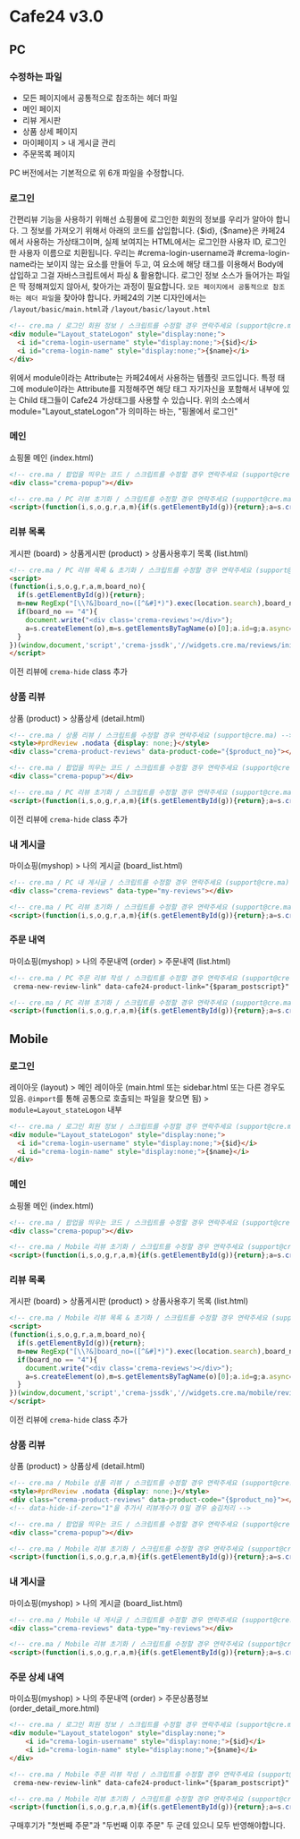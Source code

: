 # Cafe24 v3.0

## PC

### 수정하는 파일

- 모든 페이지에서 공통적으로 참조하는 헤더 파일
- 메인 페이지
- 리뷰 게시판
- 상품 상세 페이지
- 마이페이지 > 내 게시글 관리
- 주문목록 페이지

PC 버전에서는 기본적으로 위 6개 파일을 수정합니다.

### 로그인

간편리뷰 기능을 사용하기 위해선 쇼핑몰에 로그인한 회원의 정보를 우리가 알아야 합니다.
그 정보를 가져오기 위해서 아래의 코드를 삽입합니다.
{$id}, {$name}은 카페24에서 사용하는 가상태그이며, 실제 보여지는 HTML에서는 로그인한 사용자 ID, 로그인한 사용자 이름으로 치환됩니다.
우리는 #crema-login-username과 #crema-login-name라는 보이지 않는 요소를 만들어 두고, 여 요소에 해당 태그를 이용해서 Body에 삽입하고 그걸 자바스크립트에서 파싱 & 활용합니다.
로그인 정보 소스가 들어가는 파일은 딱 정해져있지 않아서, 찾아가는 과정이 필요합니다. `모든 페이지에서 공통적으로 참조하는 헤더 파일`을 찾아야 합니다. 카페24의 기본 디자인에서는 `/layout/basic/main.html`과 `/layout/basic/layout.html`

```html
<!-- cre.ma / 로그인 회원 정보 / 스크립트를 수정할 경우 연락주세요 (support@cre.ma) -->
<div module="Layout_stateLogon" style="display:none;">
  <i id="crema-login-username" style="display:none;">{$id}</i>
  <i id="crema-login-name" style="display:none;">{$name}</i>
</div>
```

위에서 module이라는 Attribute는 카페24에서 사용하는 템플릿 코드입니다.
특정 태그에 module이라는 Attribute를 지정해주면 해당 태그 자기자신을 포함해서 내부에 있는 Child 태그들이 Cafe24 가상태그를 사용할 수 있습니다.
위의 소스에서 module="Layout_stateLogon"가 의미하는 바는, "핑몰에서 로그인"


### 메인

쇼핑몰 메인 (index.html)

```html
<!-- cre.ma / 팝업을 띄우는 코드 / 스크립트를 수정할 경우 연락주세요 (support@cre.ma) -->
<div class="crema-popup"></div>

<!-- cre.ma / PC 리뷰 초기화 / 스크립트를 수정할 경우 연락주세요 (support@cre.ma) -->
<script>(function(i,s,o,g,r,a,m){if(s.getElementById(g)){return};a=s.createElement(o),m=s.getElementsByTagName(o)[0];a.id=g;a.async=1;a.src=r;m.parentNode.insertBefore(a,m)})(window,document,'script','crema-jssdk','//widgets.cre.ma/reviews/init.js?domain=daily-skin.com');</script>
```

### 리뷰 목록

게시판 (board) > 상품게시판 (product) > 상품사용후기 목록 (list.html)

```html
<!-- cre.ma / PC 리뷰 목록 & 초기화 / 스크립트를 수정할 경우 연락주세요 (support@cre.ma) -->
<script>
(function(i,s,o,g,r,a,m,board_no){
  if(s.getElementById(g)){return};
  m=new RegExp("[\\?&]board_no=([^&#]*)").exec(location.search),board_no=m?decodeURIComponent(m[1].replace(/\+/g, " ")):'';
  if(board_no == "4"){
    document.write("<div class='crema-reviews'></div>");
    a=s.createElement(o),m=s.getElementsByTagName(o)[0];a.id=g;a.async=1;a.src=r;m.parentNode.insertBefore(a,m);
  }
})(window,document,'script','crema-jssdk','//widgets.cre.ma/reviews/init.js?domain=daily-skin.com');
</script>
```

이전 리뷰에 `crema-hide` class 추가

### 상품 리뷰

상품 (product) > 상품상세 (detail.html)

```html
<!-- cre.ma / 상품 리뷰 / 스크립트를 수정할 경우 연락주세요 (support@cre.ma) -->
<style>#prdReview .nodata {display: none;}</style>
<div class="crema-product-reviews" data-product-code="{$product_no}"></div>

<!-- cre.ma / 팝업을 띄우는 코드 / 스크립트를 수정할 경우 연락주세요 (support@cre.ma) -->
<div class="crema-popup"></div>

<!-- cre.ma / PC 리뷰 초기화 / 스크립트를 수정할 경우 연락주세요 (support@cre.ma) -->
<script>(function(i,s,o,g,r,a,m){if(s.getElementById(g)){return};a=s.createElement(o),m=s.getElementsByTagName(o)[0];a.id=g;a.async=1;a.src=r;m.parentNode.insertBefore(a,m)})(window,document,'script','crema-jssdk','//widgets.cre.ma/reviews/init.js?domain=daily-skin.com');</script>
```

이전 리뷰에 `crema-hide` class 추가

### 내 게시글

마이쇼핑(myshop) > 나의 게시글 (board_list.html)

```html
<!-- cre.ma / PC 내 게시글 / 스크립트를 수정할 경우 연락주세요 (support@cre.ma) -->
<div class="crema-reviews" data-type="my-reviews"></div>

<!-- cre.ma / PC 리뷰 초기화 / 스크립트를 수정할 경우 연락주세요 (support@cre.ma) -->
<script>(function(i,s,o,g,r,a,m){if(s.getElementById(g)){return};a=s.createElement(o),m=s.getElementsByTagName(o)[0];a.id=g;a.async=1;a.src=r;m.parentNode.insertBefore(a,m)})(window,document,'script','crema-jssdk','//widgets.cre.ma/reviews/init.js?domain=daily-skin.com');</script>
```

### 주문 내역

마이쇼핑(myshop) > 나의 주문내역 (order) > 주문내역 (list.html)

```html
<!-- cre.ma / PC 주문 리뷰 작성 / 스크립트를 수정할 경우 연락주세요 (support@cre.ma) -->
 crema-new-review-link" data-cafe24-product-link="{$param_postscript}"

<!-- cre.ma / PC 리뷰 초기화 / 스크립트를 수정할 경우 연락주세요 (support@cre.ma) -->
<script>(function(i,s,o,g,r,a,m){if(s.getElementById(g)){return};a=s.createElement(o),m=s.getElementsByTagName(o)[0];a.id=g;a.async=1;a.src=r;m.parentNode.insertBefore(a,m)})(window,document,'script','crema-jssdk','//widgets.cre.ma/reviews/init.js?domain=daily-skin.com');</script>
```

## Mobile

### 로그인

레이아웃 (layout) > 메인 레이아웃 (main.html 또는 sidebar.html 또는 다른 경우도 있음. `@import`를 통해 공통으로 호출되는 파일을 찾으면 됨) > `module=Layout_stateLogon` 내부

```html
<!-- cre.ma / 로그인 회원 정보 / 스크립트를 수정할 경우 연락주세요 (support@cre.ma) -->
<div module="Layout_stateLogon" style="display:none;">
  <i id="crema-login-username" style="display:none;">{$id}</i>
  <i id="crema-login-name" style="display:none;">{$name}</i>
</div>
```

### 메인

쇼핑몰 메인 (index.html)

```html
<!-- cre.ma / 팝업을 띄우는 코드 / 스크립트를 수정할 경우 연락주세요 (support@cre.ma) -->
<div class="crema-popup"></div>

<!-- cre.ma / Mobile 리뷰 초기화 / 스크립트를 수정할 경우 연락주세요 (support@cre.ma) -->
<script>(function(i,s,o,g,r,a,m){if(s.getElementById(g)){return};a=s.createElement(o),m=s.getElementsByTagName(o)[0];a.id=g;a.async=1;a.src=r;m.parentNode.insertBefore(a,m)})(window,document,'script','crema-jssdk','//widgets.cre.ma/mobile/reviews/init.js?domain=daily-skin.com');</script>
```


### 리뷰 목록

게시판 (board) > 상품게시판 (product) > 상품사용후기 목록 (list.html)

```html
<!-- cre.ma / Mobile 리뷰 목록 & 초기화 / 스크립트를 수정할 경우 연락주세요 (support@cre.ma) -->
<script>
(function(i,s,o,g,r,a,m,board_no){
  if(s.getElementById(g)){return};
  m=new RegExp("[\\?&]board_no=([^&#]*)").exec(location.search),board_no=m?decodeURIComponent(m[1].replace(/\+/g, " ")):'';
  if(board_no == "4"){
    document.write("<div class='crema-reviews'></div>");
    a=s.createElement(o),m=s.getElementsByTagName(o)[0];a.id=g;a.async=1;a.src=r;m.parentNode.insertBefore(a,m);
  }
})(window,document,'script','crema-jssdk','//widgets.cre.ma/mobile/reviews/init.js?domain=daily-skin.com');
</script>
```

이전 리뷰에 `crema-hide` class 추가

### 상품 리뷰

상품 (product) > 상품상세 (detail.html)

```html
<!-- cre.ma / Mobile 상품 리뷰 / 스크립트를 수정할 경우 연락주세요 (support@cre.ma) -->
<style>#prdReview .nodata {display: none;}</style>
<div class="crema-product-reviews" data-product-code="{$product_no}"></div>
<!-- data-hide-if-zero="1"을 추가시 리뷰개수가 0일 경우 숨김처리 -->
```

```html
<!-- cre.ma / 팝업을 띄우는 코드 / 스크립트를 수정할 경우 연락주세요 (support@cre.ma) -->
<div class="crema-popup"></div>

<!-- cre.ma / Mobile 리뷰 초기화 / 스크립트를 수정할 경우 연락주세요 (support@cre.ma) -->
<script>(function(i,s,o,g,r,a,m){if(s.getElementById(g)){return};a=s.createElement(o),m=s.getElementsByTagName(o)[0];a.id=g;a.async=1;a.src=r;m.parentNode.insertBefore(a,m)})(window,document,'script','crema-jssdk','//widgets.cre.ma/mobile/reviews/init.js?domain=daily-skin.com');</script>
```

### 내 게시글

마이쇼핑(myshop) > 나의 게시글 (board_list.html)

```html
<!-- cre.ma / Mobile 내 게시글 / 스크립트를 수정할 경우 연락주세요 (support@cre.ma) -->
<div class="crema-reviews" data-type="my-reviews"></div>

<!-- cre.ma / Mobile 리뷰 초기화 / 스크립트를 수정할 경우 연락주세요 (support@cre.ma) -->
<script>(function(i,s,o,g,r,a,m){if(s.getElementById(g)){return};a=s.createElement(o),m=s.getElementsByTagName(o)[0];a.id=g;a.async=1;a.src=r;m.parentNode.insertBefore(a,m)})(window,document,'script','crema-jssdk','//widgets.cre.ma/mobile/reviews/init.js?domain=daily-skin.com');</script>
```

### 주문 상세 내역

마이쇼핑(myshop) > 나의 주문내역 (order) > 주문상품정보 (order_detail_more.html)

```html
<!-- cre.ma / 로그인 회원 정보 / 스크립트를 수정할 경우 연락주세요 (support@cre.ma) -->
<div module="Layout_statelogon" style="display:none;">
    <i id="crema-login-username" style="display:none;">{$id}</i>
    <i id="crema-login-name" style="display:none;">{$name}</i>
</div>

<!-- cre.ma / Mobile 주문 리뷰 작성 / 스크립트를 수정할 경우 연락주세요 (support@cre.ma) -->
 crema-new-review-link" data-cafe24-product-link="{$param_postscript}" data-review-source="mobile_my_orders"

<!-- cre.ma / Mobile 리뷰 초기화 / 스크립트를 수정할 경우 연락주세요 (support@cre.ma) -->
<script>(function(i,s,o,g,r,a,m){if(s.getElementById(g)){return};a=s.createElement(o),m=s.getElementsByTagName(o)[0];a.id=g;a.async=1;a.src=r;m.parentNode.insertBefore(a,m)})(window,document,'script','crema-jssdk','//widgets.cre.ma/mobile/reviews/init.js?domain=daily-skin.com');</script>
```

구매후기가 "첫번째 주문"과 "두번째 이후 주문" 두 군데 있으니 모두 반영해야합니다.
